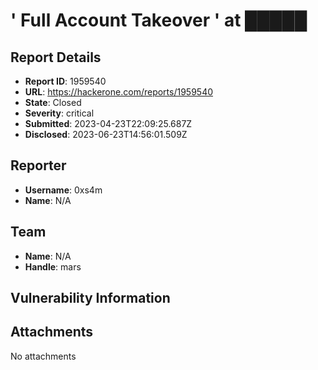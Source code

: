 # ' Full Account Takeover ' at █████

## Report Details
- **Report ID**: 1959540
- **URL**: https://hackerone.com/reports/1959540
- **State**: Closed
- **Severity**: critical
- **Submitted**: 2023-04-23T22:09:25.687Z
- **Disclosed**: 2023-06-23T14:56:01.509Z

## Reporter
- **Username**: 0xs4m
- **Name**: N/A

## Team
- **Name**: N/A
- **Handle**: mars

## Vulnerability Information


## Attachments
No attachments
